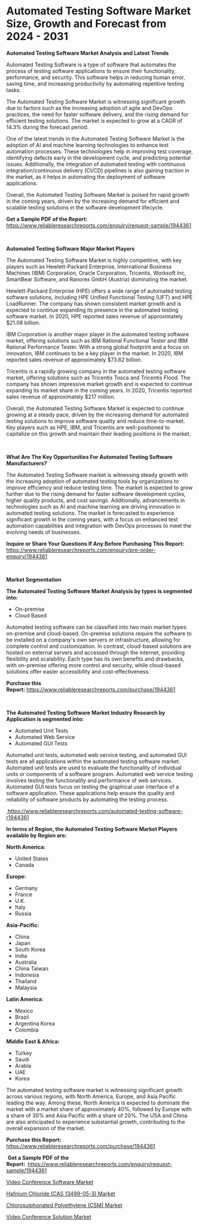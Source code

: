 <p><h1>Automated Testing Software Market Size, Growth and Forecast from 2024 - 2031</h1></p><p><strong>Automated Testing Software Market Analysis and Latest Trends</strong></p>
<p><p>Automated Testing Software is a type of software that automates the process of testing software applications to ensure their functionality, performance, and security. This software helps in reducing human error, saving time, and increasing productivity by automating repetitive testing tasks.</p><p>The Automated Testing Software Market is witnessing significant growth due to factors such as the increasing adoption of agile and DevOps practices, the need for faster software delivery, and the rising demand for efficient testing solutions. The market is expected to grow at a CAGR of 14.3% during the forecast period.</p><p>One of the latest trends in the Automated Testing Software Market is the adoption of AI and machine learning technologies to enhance test automation processes. These technologies help in improving test coverage, identifying defects early in the development cycle, and predicting potential issues. Additionally, the integration of automated testing with continuous integration/continuous delivery (CI/CD) pipelines is also gaining traction in the market, as it helps in automating the deployment of software applications.</p><p>Overall, the Automated Testing Software Market is poised for rapid growth in the coming years, driven by the increasing demand for efficient and scalable testing solutions in the software development lifecycle.</p></p>
<p><strong>Get a Sample PDF of the Report:&nbsp;</strong> <a href="https://www.reliableresearchreports.com/enquiry/request-sample/1944361">https://www.reliableresearchreports.com/enquiry/request-sample/1944361</a></p>
<p>&nbsp;</p>
<p><strong>Automated Testing Software Major Market Players</strong></p>
<p><p>The Automated Testing Software Market is highly competitive, with key players such as Hewlett-Packard Enterprise, International Business Machines (IBM) Corporation, Oracle Corporation, Tricentis, Worksoft Inc, SmartBear Software, and Ranorex GmbH (Austria) dominating the market.</p><p>Hewlett-Packard Enterprise (HPE) offers a wide range of automated testing software solutions, including HPE Unified Functional Testing (UFT) and HPE LoadRunner. The company has shown consistent market growth and is expected to continue expanding its presence in the automated testing software market. In 2020, HPE reported sales revenue of approximately $21.08 billion.</p><p>IBM Corporation is another major player in the automated testing software market, offering solutions such as IBM Rational Functional Tester and IBM Rational Performance Tester. With a strong global footprint and a focus on innovation, IBM continues to be a key player in the market. In 2020, IBM reported sales revenue of approximately $73.62 billion.</p><p>Tricentis is a rapidly growing company in the automated testing software market, offering solutions such as Tricentis Tosca and Tricentis Flood. The company has shown impressive market growth and is expected to continue expanding its market share in the coming years. In 2020, Tricentis reported sales revenue of approximately $217 million.</p><p>Overall, the Automated Testing Software Market is expected to continue growing at a steady pace, driven by the increasing demand for automated testing solutions to improve software quality and reduce time-to-market. Key players such as HPE, IBM, and Tricentis are well-positioned to capitalize on this growth and maintain their leading positions in the market.</p></p>
<p>&nbsp;</p>
<p><strong>What Are The Key Opportunities For Automated Testing Software Manufacturers?</strong></p>
<p><p>The Automated Testing Software market is witnessing steady growth with the increasing adoption of automated testing tools by organizations to improve efficiency and reduce testing time. The market is expected to grow further due to the rising demand for faster software development cycles, higher quality products, and cost savings. Additionally, advancements in technologies such as AI and machine learning are driving innovation in automated testing solutions. The market is forecasted to experience significant growth in the coming years, with a focus on enhanced test automation capabilities and integration with DevOps processes to meet the evolving needs of businesses.</p></p>
<p><strong>Inquire or Share Your Questions If Any Before Purchasing This Report:</strong> <a href="https://www.reliableresearchreports.com/enquiry/pre-order-enquiry/1944361">https://www.reliableresearchreports.com/enquiry/pre-order-enquiry/1944361</a></p>
<p>&nbsp;</p>
<p><strong>Market Segmentation</strong></p>
<p><strong>The Automated Testing Software Market Analysis by types is segmented into:</strong></p>
<p><ul><li>On-premise</li><li>Cloud Based</li></ul></p>
<p><p>Automated testing software can be classified into two main market types: on-premise and cloud-based. On-premise solutions require the software to be installed on a company's own servers or infrastructure, allowing for complete control and customization. In contrast, cloud-based solutions are hosted on external servers and accessed through the internet, providing flexibility and scalability. Each type has its own benefits and drawbacks, with on-premise offering more control and security, while cloud-based solutions offer easier accessibility and cost-effectiveness.</p></p>
<p><strong>Purchase this Report:&nbsp;</strong><a href="https://www.reliableresearchreports.com/purchase/1944361">https://www.reliableresearchreports.com/purchase/1944361</a></p>
<p>&nbsp;</p>
<p><strong>The Automated Testing Software Market Industry Research by Application is segmented into:</strong></p>
<p><ul><li>Automated Unit Tests</li><li>Automated Web Service</li><li>Automated GUI Tests</li></ul></p>
<p><p>Automated unit tests, automated web service testing, and automated GUI tests are all applications within the automated testing software market. Automated unit tests are used to evaluate the functionality of individual units or components of a software program. Automated web service testing involves testing the functionality and performance of web services. Automated GUI tests focus on testing the graphical user interface of a software application. These applications help ensure the quality and reliability of software products by automating the testing process.</p></p>
<p><a href="https://www.reliableresearchreports.com/automated-testing-software-r1944361">&nbsp;https://www.reliableresearchreports.com/automated-testing-software-r1944361</a></p>
<p><strong>In terms of Region, the Automated Testing Software Market Players available by Region are:</strong></p>
<p>
    <p> <strong> North America: </strong>
        <ul>
            <li>United States</li>
            <li>Canada</li>
        </ul>
        </p> 
    <p> <strong> Europe: </strong>
        <ul>
            <li>Germany</li>
            <li>France</li>
            <li>U.K.</li>
            <li>Italy</li>
            <li>Russia</li>
        </ul>
        </p> 
    <p> <strong> Asia-Pacific: </strong>
        <ul>
            <li>China</li>
            <li>Japan</li>
            <li>South Korea</li>
            <li>India</li>
            <li>Australia</li>
            <li>China Taiwan</li>
            <li>Indonesia</li>
            <li>Thailand</li>
            <li>Malaysia</li>
        </ul>
        </p> 
    <p> <strong> Latin America: </strong>
        <ul>
            <li>Mexico</li>
            <li>Brazil</li>
            <li>Argentina Korea</li>
            <li>Colombia</li>
        </ul>
        </p> 
    <p> <strong> Middle East & Africa: </strong>
        <ul>
            <li>Turkey</li>
            <li>Saudi</li>
            <li>Arabia</li>
            <li>UAE</li>
            <li>Korea</li>
        </ul>
    </p>
    </p>
<p><p>The automated testing software market is witnessing significant growth across various regions, with North America, Europe, and Asia Pacific leading the way. Among these, North America is expected to dominate the market with a market share of approximately 40%, followed by Europe with a share of 30% and Asia Pacific with a share of 20%. The USA and China are also anticipated to experience substantial growth, contributing to the overall expansion of the market.</p></p>
<p><strong>Purchase this Report: </strong><a href="https://www.reliableresearchreports.com/purchase/1944361">https://www.reliableresearchreports.com/purchase/1944361</a></p>
<p>&nbsp;<strong>Get a Sample PDF of the Report:&nbsp;&nbsp;</strong><a href="https://www.reliableresearchreports.com/enquiry/request-sample/1944361">https://www.reliableresearchreports.com/enquiry/request-sample/1944361</a></p>
<p><strong></strong></p>
<p><p><a href="https://github.com/mbisetmhermsr/Market-Research-Report-List-2/blob/main/video-conference-software-market.md">Video Conference Software Market</a></p><p><a href="https://issuu.com/reportprime-2/docs/hafnium-chloride-cas-13499-05-3-market-size-2030.p">Hafnium Chloride (CAS 13499-05-3) Market</a></p><p><a href="https://issuu.com/reportprime-2/docs/chlorosulphonated-polyethylene-csm-market-size-203">Chlorosulphonated Polyethylene (CSM) Market</a></p><p><a href="https://github.com/cameroneffertz/Market-Research-Report-List-1/blob/main/video-conference-solution-market.md">Video Conference Solution Market</a></p></p>